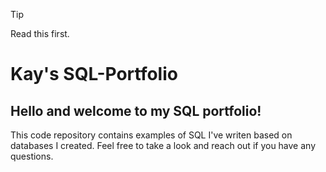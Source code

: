 > [!Tip]
> Read this first.
# Kay's SQL-Portfolio
## Hello and welcome to my SQL portfolio! 
This code repository contains examples of SQL I've writen based on databases I created. 
Feel free to take a look and reach out if you have any questions.
